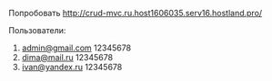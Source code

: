 Попробовать http://crud-mvc.ru.host1606035.serv16.hostland.pro/

Пользователи:
  1) admin@gmail.com 12345678
  2) dima@mail.ru   12345678
  3) ivan@yandex.ru 12345678
